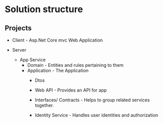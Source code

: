 # Solution structure

## Projects
* Client - Asp.Net Core mvc Web Application 

* Server 
    * App Service
        * Domain - Entities and rules pertaining to them
        * Application - The Application 
            * Dtos

            * Web API - Provides an API for app 

            * Interfaces/ Contracts - Helps to group related services together.

            * Identity Service - Handles user identities and authorization